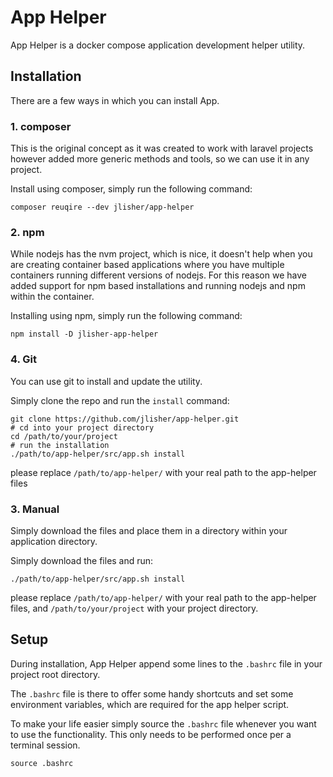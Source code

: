 # App Helper

App Helper is a docker compose application development helper utility.

## Installation

There are a few ways in which you can install App.

### 1. composer

This is the original concept as it was created to work with laravel projects however added more generic methods and 
tools, so we can use it in any project.

Install using composer, simply run the following command:

```shell
composer reuqire --dev jlisher/app-helper
```

### 2. npm

While nodejs has the nvm project, which is nice, it doesn't help when you are creating container based applications
where you have multiple containers running different versions of nodejs. For this reason we have added support for npm
based installations and running nodejs and npm within the container.

Installing using npm, simply run the following command:

```shell
npm install -D jlisher-app-helper
```

### 4. Git

You can use git to install and update the utility. 

Simply clone the repo and run the `install` command: 

```shell
git clone https://github.com/jlisher/app-helper.git
# cd into your project directory
cd /path/to/your/project
# run the installation
./path/to/app-helper/src/app.sh install
```

please replace `/path/to/app-helper/` with your real path to the app-helper files

### 3. Manual

Simply download the files and place them in a directory within your application directory.

Simply download the files and run:

```shell
./path/to/app-helper/src/app.sh install
```

please replace `/path/to/app-helper/` with your real path to the app-helper files, 
and `/path/to/your/project` with your project directory.

## Setup

During installation, App Helper append some lines to the `.bashrc` file in your project root directory.

The `.bashrc` file is there to offer some handy shortcuts and set some environment variables, which are required for the
app helper script.

To make your life easier simply source the `.bashrc` file whenever you want to use the functionality. This only needs to
be performed once per a terminal session.

```shell
source .bashrc
```
